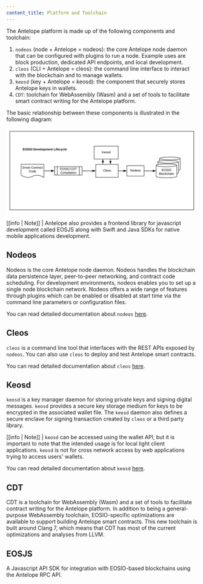 ```yaml
---
content_title: Platform and Toolchain
---
```


The Antelope platform is made up of the following components and toolchain:

1. `nodeos` (node + Antelope = nodeos):  the core Antelope node daemon that can be configured with plugins to run a node. Example uses are block production, dedicated API endpoints, and local development.
2. `cleos` (CLI + Antelope = cleos): the command line interface to interact with the blockchain and to manage wallets.
3. `keosd` (key + Antelope = keosd): the component that securely stores Antelope keys in wallets.
4. `CDT`: toolchain for WebAssembly (Wasm)  and a set of tools to facilitate smart contract writing for the Antelope platform.

The basic relationship between these components is illustrated in the following diagram:

![EOSIO Development Lifecycle](./images/EOSIO-Overview-dev.svg)


[[info | Note]]
| Antelope also provides a frontend library for javascript development called EOSJS along with Swift and Java SDKs for native mobile applications development.

## Nodeos

Nodeos is the core Antelope node daemon. Nodeos handles the blockchain data persistence layer, peer-to-peer networking, and contract code scheduling. For development environments, nodeos enables you to set up a single node blockchain network. Nodeos offers a wide range of features through plugins which can be enabled or disabled at start time via the command line parameters or configuration files.

You can read detailed documentation about `nodeos` [here](http://docs.eosnetwork.com/eosdocs/developer-tools/nodeos/).
<!-- The link will be updated once the initial site is live -->

## Cleos

`cleos` is a command line tool that interfaces with the REST APIs exposed by `nodeos`. You can also use `cleos` to deploy and test Antelope smart contracts.

You can read detailed documentation about `cleos` [here](http://docs.eosnetwork.com/eosdocs/developer-tools/cleos/).
<!-- The link will be updated once the initial site is live -->

## Keosd

`keosd` is a key manager daemon for storing private keys and signing digital messages. `keosd` provides a secure key storage medium for keys to be encrypted in the associated wallet file. The `keosd` daemon also defines a secure enclave for signing transaction created by `cleos` or a third party library.


[[info | Note]]
| `keosd` can be accessed using the wallet API, but it is important to note that the intended usage is for local light client applications. `keosd` is not for cross network access by web applications trying to access users' wallets.

You can read detailed documentation about `keosd` [here](http://docs.eosnetwork.com/eosdocs/developer-tools/keosd/).
<!-- The link will be updated once the initial site is live -->

## CDT
CDT is a toolchain for WebAssembly (Wasm) and a set of tools to facilitate contract writing for the Antelope platform. In addition to being a general-purpose WebAssembly toolchain, EOSIO-specific optimizations are available to support building Antelope smart contracts. This new toolchain is built around Clang 7, which means that CDT has most of the current optimizations and analyses from LLVM.

## EOSJS
A Javascript API SDK for integration with EOSIO-based blockchains using the Antelope RPC API.
